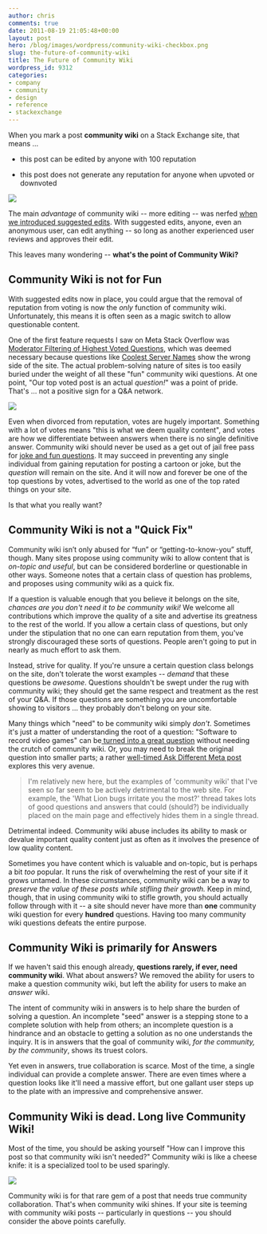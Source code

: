 ```yaml
---
author: chris
comments: true
date: 2011-08-19 21:05:48+00:00
layout: post
hero: /blog/images/wordpress/community-wiki-checkbox.png
slug: the-future-of-community-wiki
title: The Future of Community Wiki
wordpress_id: 9312
categories:
- company
- community
- design
- reference
- stackexchange
---
```


When you mark a post **community wiki** on a Stack Exchange site, that means …



	
  * this post can be edited by anyone with 100 reputation

	
  * this post does not generate any reputation for anyone when upvoted or downvoted



![](/blog/images/wordpress/community-wiki-checkbox.png)

The main _advantage_ of community wiki -- more editing -- was nerfed [when we introduced suggested edits](http://blog.stackoverflow.com/2011/02/suggested-edits-and-edit-review/). With suggested edits, anyone, even an anonymous user, can edit anything -- so long as another experienced user reviews and approves their edit.

This leaves many wondering -- **what's the point of Community Wiki?**


## Community Wiki is not for Fun


With suggested edits now in place, you could argue that the removal of reputation from voting is now the _only_ function of community wiki. Unfortunately, this means it is often seen as a magic switch to allow questionable content.

One of the first feature requests I saw on Meta Stack Overflow was [Moderator Filtering of Highest Voted Questions](//meta.stackoverflow.com/questions/51557/moderator-filtering-of-highest-voted-questions), which was deemed necessary because questions like [Coolest Server Names](http://serverfault.com/questions/45734/the-coolest-server-names) show the wrong side of the site. The actual problem-solving nature of sites is too easily buried under the weight of all these "fun" community wiki questions. At one point, "Our top voted post is an actual _question!_" was a point of pride. That's … not a positive sign for a Q&A network.

![](/blog/images/wordpress/get-out-of-jail-free-card.png)

Even when divorced from reputation, votes are hugely important. Something with a lot of votes means "this is what we deem quality content", and votes are how we differentiate between answers when there is no single definitive answer. Community wiki should never be used as a get out of jail free pass for [joke and fun questions](http://blog.stackoverflow.com/2010/01/stack-overflow-where-we-hate-fun/). It may succeed in preventing any single individual from gaining reputation for posting a cartoon or joke, but the _question_ will remain on the site. And it will now and forever be one of the top questions by votes, advertised to the world as one of the top rated things on your site.

Is that what you really want?


## Community Wiki is not a "Quick Fix"


Community wiki isn’t only abused for “fun” or “getting-to-know-you” stuff, though. Many sites propose using community wiki to allow content that is _on-topic and useful_, but can be considered borderline or questionable in other ways. Someone notes that a certain class of question has problems, and proposes using community wiki as a quick fix.

If a question is valuable enough that you believe it belongs on the site, _chances are you don't need it to be community wiki!_ We welcome all contributions which improve the quality of a site and advertise its greatness to the rest of the world. If you allow a certain class of questions, but only under the stipulation that no one can earn reputation from them, you've strongly discouraged these sorts of questions. People aren't going to put in nearly as much effort to ask them.

Instead, strive for quality. If you're unsure a certain question class belongs on the site, don't tolerate the worst examples -- _demand_ that these questions be _awesome_. Questions shouldn't be swept under the rug with community wiki; they should get the same respect and treatment as the rest of your Q&A. If those questions are something you are uncomfortable showing to visitors … they probably don't belong on your site.

Many things which "need" to be community wiki simply _don't_. Sometimes it's just a matter of understanding the root of a question: "Software to record video games" can be[ turned into a great question](http://gaming.stackexchange.com/questions/392/how-can-i-record-demos-of-my-gameplay) without needing the crutch of community wiki. Or, you may need to break the original question into smaller parts; a rather [well-timed Ask Different Meta post](http://meta.apple.stackexchange.com/questions/697/how-to-kill-off-community-wiki-entries) explores this very avenue.


<blockquote>I'm relatively new here, but the examples of 'community wiki' that I've seen so far seem to be actively detrimental to the web site. For example, the 'What Lion bugs irritate you the most?' thread takes lots of good questions and answers that could (should?) be individually placed on the main page and effectively hides them in a single thread.</blockquote>


Detrimental indeed. Community wiki abuse includes its ability to mask or devalue important quality content just as often as it involves the presence of low quality content.

Sometimes you have content which is valuable and on-topic, but is perhaps a bit _too_ popular. It runs the risk of overwhelming the rest of your site if it grows untamed. In these circumstances, community wiki can be a way to _preserve the value of these posts while stifling their growth._ Keep in mind, though, that in using community wiki to stifle growth, you should actually follow through with it -- a site should never have more than **one** community wiki question for every **hundred** questions. Having too many community wiki questions defeats the entire purpose.


## Community Wiki is primarily for Answers


If we haven't said this enough already, **questions rarely, if ever, need community wiki**. What about answers? We removed the ability for users to make a question community wiki, but left the ability for users to make an _answer_ wiki.

The intent of community wiki in answers is to help share the burden of solving a question. An incomplete "seed" answer is a stepping stone to a complete solution with help from others; an incomplete question is a hindrance and an obstacle to getting a solution as no one understands the inquiry. It is in answers that the goal of community wiki, _for the community, by the community_, shows its truest colors.

Yet even in answers, true collaboration is scarce. Most of the time, a single individual can provide a complete answer. There are even times where a question looks like it'll need a massive effort, but one gallant user steps up to the plate with an impressive and comprehensive answer.


## Community Wiki is dead. Long live Community Wiki!


Most of the time, you should be asking yourself "How can I improve this post so that community wiki isn't needed?" Community wiki is like a cheese knife: it is a specialized tool to be used sparingly.

![](/blog/images/wordpress/cheese-knife.jpg)

Community wiki is for that rare gem of a post that needs true community collaboration. That's when community wiki shines. If your site is teeming with community wiki posts -- particularly in questions -- you should consider the above points carefully.
